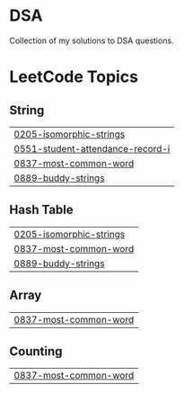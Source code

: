 # DSA
Collection of my solutions to DSA questions.

<!---LeetCode Topics Start-->
# LeetCode Topics
## String
|  |
| ------- |
| [0205-isomorphic-strings](https://github.com/aolamide/DSA/tree/master/0205-isomorphic-strings) |
| [0551-student-attendance-record-i](https://github.com/aolamide/DSA/tree/master/0551-student-attendance-record-i) |
| [0837-most-common-word](https://github.com/aolamide/DSA/tree/master/0837-most-common-word) |
| [0889-buddy-strings](https://github.com/aolamide/DSA/tree/master/0889-buddy-strings) |
## Hash Table
|  |
| ------- |
| [0205-isomorphic-strings](https://github.com/aolamide/DSA/tree/master/0205-isomorphic-strings) |
| [0837-most-common-word](https://github.com/aolamide/DSA/tree/master/0837-most-common-word) |
| [0889-buddy-strings](https://github.com/aolamide/DSA/tree/master/0889-buddy-strings) |
## Array
|  |
| ------- |
| [0837-most-common-word](https://github.com/aolamide/DSA/tree/master/0837-most-common-word) |
## Counting
|  |
| ------- |
| [0837-most-common-word](https://github.com/aolamide/DSA/tree/master/0837-most-common-word) |
<!---LeetCode Topics End-->